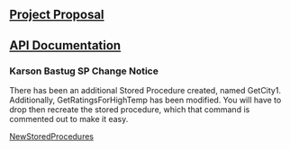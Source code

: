 
## [Project Proposal](https://github.com/karsonbastug/RateMyAsthma/blob/master/RateMyAsthma/Proposal.md)

## [API Documentation](AsthmaAPI/README.md)

### Karson Bastug SP Change Notice
There has been an additional Stored Procedure created, named GetCity1. Additionally, GetRatingsForHighTemp has been modified. You will have to drop then recreate the stored procedure, which that command is commented out to make it easy.

[NewStoredProcedures](https://github.com/karsonbastug/Assignment3/blob/main/KarsonBastugSps.sql)


